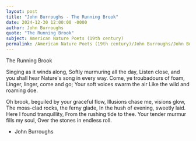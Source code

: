```yaml
---
layout: post
title: "John Burroughs - The Running Brook"
date: 2024-12-30 12:00:00 -0000
author: John Burroughs
quote: "The Running Brook"
subject: American Nature Poets (19th century)
permalink: /American Nature Poets (19th century)/John Burroughs/John Burroughs - The Running Brook
---
```


The Running Brook

Singing as it winds along,
Softly murmuring all the day,
Listen close, and you shall hear
Nature's song in every way.
Come, ye troubadours of foam,
Linger, linger, come and go;
Your soft voices swarm the air
Like the wild and roaming doe.

Oh brook, beguiled by your graceful flow,
Illusions chase me, visions glow,
The moss-clad rocks, the ferny glade,
In the hush of evening, sweetly laid.
Here I found tranquillity,
From the rushing tide to thee.
Your tender murmur fills my soul,
Over the stones in endless roll.

- John Burroughs
